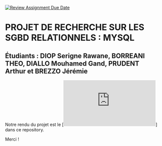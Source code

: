 [![Review Assignment Due Date](https://classroom.github.com/assets/deadline-readme-button-24ddc0f5d75046c5622901739e7c5dd533143b0c8e959d652212380cedb1ea36.svg)](https://classroom.github.com/a/Rs-V_EmW)

# PROJET DE RECHERCHE SUR LES SGBD RELATIONNELS : MYSQL

## Étudiants : DIOP Serigne Rawane, BORREANI THEO, DIALLO Mouhamed Gand, PRUDENT Arthur et BREZZO Jérémie

Notre rendu du projet est le [![document pdf](https://github.com/M1-MIAGE-23-24/projet-de-recherche-sgbdr-diop_brezzo_diallo_borreani_prudent/blob/main/DIOP_BORREANI_DIALLO_PRUDENT_BREZZO_Projet_de_recherche_SGBD_relationnels.pdf)] dans ce repository.

Merci !

